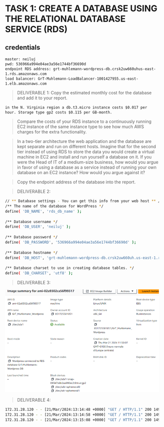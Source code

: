 # TASK 1: CREATE A DATABASE USING THE RELATIONAL DATABASE SERVICE (RDS)
## credentials
```shell
master: neiluj
pwd: 536966a994e04ae3a56e1744bf36690d
endpoint RDS address: grt-muhlemann-wordpress-db.crsk2uw660uhus-east-1.rds.amazonaws.com
load balancer: GrT-Muhlemann-LoadBalancer-1001427955.us-east-1.elb.amazonaws.com
```

> DELIVERABLE 1: Copy the estimated monthly cost for the database and add it to your report.
```text
in the N. Virginia region a db.t3.micro instance costs $0.017 per hour. Storage type gp2 costs $0.115 per GB-month.
```

> Compare the costs of your RDS instance to a continuously running EC2 instance of the same instance type to see how much AWS charges for the extra functionality.

> In a two-tier architecture the web application and the database are kept separate and run on different hosts. Imagine that for the second tier instead of using RDS to store the data you would create a virtual machine in EC2 and install and run yourself a database on it. If you were the Head of IT of a medium-size business, how would you argue in favor of using a database as a service instead of running your own database on an EC2 instance? How would you argue against it?

> Copy the endpoint address of the database into the report.


> DELIVERABLE 2:
```bash
// ** Database settings - You can get this info from your web host ** //
/** The name of the database for WordPress */
define( 'DB_NAME', 'rds_db_name' );

/** Database username */
define( 'DB_USER', 'neiluj' );

/** Database password */
define( 'DB_PASSWORD', '536966a994e04ae3a56e1744bf36690d' );

/** Database hostname */
define( 'DB_HOST', 'grt-muhlemann-wordpress-db.crsk2uw660uh.us-east-1.rds.amazonaws.com' );

/** Database charset to use in creating database tables. */
define( 'DB_CHARSET', 'utf8' );
```



> DELIVERABLE 3:

![image](ami_params.png)





> DELIVERABLE 4:
```bash
172.31.28.120 - - [21/Mar/2024:13:14:48 +0000] "GET / HTTP/1.1" 200 14905 "-" "ELB-HealthChecker/2.0"
172.31.28.120 - - [21/Mar/2024:13:14:58 +0000] "GET / HTTP/1.1" 200 14905 "-" "ELB-HealthChecker/2.0"
172.31.28.120 - - [21/Mar/2024:13:15:08 +0000] "GET / HTTP/1.1" 200 14905 "-" "ELB-HealthChecker/2.0"
```